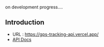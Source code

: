 on development progress....

## Introduction

- URL : https://gps-tracking-api.vercel.app/
- [API Docs](https://github.com/cybersafellc/gps-tracking-api-migrate/blob/main/server/docs/api-docs.md)
